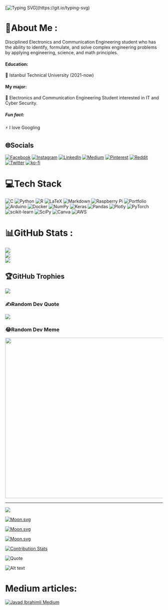 
[![Typing SVG](https://readme-typing-svg.herokuapp.com?color=31F763DF&height=56&lines=Hello%2C+My+name+is+Javad+Ibrahimli.)](https://git.io/typing-svg)


# 💫About Me :
Disciplined Electronics and Communication Engineering student who has the ability to identify, formulate, and solve complex engineering problems by applying engineering, science, and math principles.
#### Education:
🏫 Istanbul Technical University (2021-now)
#### My major:
📖 Electronics and Communication Engineering Student interested in IT and Cyber Security.
##### Fun fact:
⚡ I love Googling 



## 🌐Socials
[![Facebook](https://img.shields.io/badge/Facebook-%231877F2.svg?logo=Facebook&logoColor=white)](https://facebook.com/cavad.ibrahimli.33/) [![Instagram](https://img.shields.io/badge/Instagram-%23E4405F.svg?logo=Instagram&logoColor=white)](https://instagram.com/javad_ibrahiml1) [![LinkedIn](https://img.shields.io/badge/LinkedIn-%230077B5.svg?logo=linkedin&logoColor=white)](https://linkedin.com/in/cavadibrahimli/) [![Medium](https://img.shields.io/badge/Medium-12100E?logo=medium&logoColor=white)](https://medium.com/@@javadibrahimli) [![Pinterest](https://img.shields.io/badge/Pinterest-%23E60023.svg?logo=Pinterest&logoColor=white)](https://pinterest.com/Cavad_ibrahimli) [![Reddit](https://img.shields.io/badge/Reddit-%23FF4500.svg?logo=Reddit&logoColor=white)](https://reddit.com/user/IamJavad_1907) [![Twitter](https://img.shields.io/badge/Twitter-%231DA1F2.svg?logo=Twitter&logoColor=white)](https://twitter.com/cavadibrahimli1) 
[![ko-fi](https://ko-fi.com/img/githubbutton_sm.svg)](https://ko-fi.com/R6R5EO98N)

# 💻Tech Stack
![C](https://img.shields.io/badge/c-%2300599C.svg?style=plastic&logo=c&logoColor=white) ![Python](https://img.shields.io/badge/python-3670A0?style=plastic&logo=python&logoColor=ffdd54) ![R](https://img.shields.io/badge/r-%23276DC3.svg?style=plastic&logo=r&logoColor=white) ![LaTeX](https://img.shields.io/badge/latex-%23008080.svg?style=plastic&logo=latex&logoColor=white) ![Markdown](https://img.shields.io/badge/markdown-%23000000.svg?style=plastic&logo=markdown&logoColor=white) ![Raspberry Pi](https://img.shields.io/badge/-RaspberryPi-C51A4A?style=plastic&logo=Raspberry-Pi) ![Portfolio](https://img.shields.io/badge/Portfolio-%23000000.svg?style=plastic&logo=firefox&logoColor=#FF7139) ![Arduino](https://img.shields.io/badge/-Arduino-00979D?style=plastic&logo=Arduino&logoColor=white) ![Docker](https://img.shields.io/badge/docker-%230db7ed.svg?style=plastic&logo=docker&logoColor=white) ![NumPy](https://img.shields.io/badge/numpy-%23013243.svg?style=plastic&logo=numpy&logoColor=white) ![Keras](https://img.shields.io/badge/Keras-%23D00000.svg?style=plastic&logo=Keras&logoColor=white) ![Pandas](https://img.shields.io/badge/pandas-%23150458.svg?style=plastic&logo=pandas&logoColor=white) ![Plotly](https://img.shields.io/badge/Plotly-%233F4F75.svg?style=plastic&logo=plotly&logoColor=white) ![PyTorch](https://img.shields.io/badge/PyTorch-%23EE4C2C.svg?style=plastic&logo=PyTorch&logoColor=white) ![scikit-learn](https://img.shields.io/badge/scikit--learn-%23F7931E.svg?style=plastic&logo=scikit-learn&logoColor=white) ![SciPy](https://img.shields.io/badge/SciPy-%230C55A5.svg?style=plastic&logo=scipy&logoColor=%white) ![Canva](https://img.shields.io/badge/Canva-%2300C4CC.svg?style=plastic&logo=Canva&logoColor=white) ![AWS](https://img.shields.io/badge/AWS-%23FF9900.svg?style=plastic&logo=amazon-aws&logoColor=white)
# 📊GitHub Stats :
![](https://github-readme-stats.vercel.app/api?username=cavadibrahimli1&theme=vue-dark&hide_border=true&include_all_commits=false&count_private=false)<br/>
![](https://github-readme-streak-stats.herokuapp.com/?user=cavadibrahimli1&theme=vue-dark&hide_border=true)<br/>
![](https://github-readme-stats.vercel.app/api/top-langs/?username=cavadibrahimli1&theme=vue-dark&hide_border=true&include_all_commits=false&count_private=false&layout=compact)





## 🏆GitHub Trophies
![](https://github-profile-trophy.vercel.app/?username=cavadibrahimli1&theme=matrix&no-frame=false&no-bg=false&margin-w=4)

### ✍️Random Dev Quote
![](https://quotes-github-readme.vercel.app/api?type=horizontal&theme=dark)

### 😂Random Dev Meme
<img src="https://random-memer.herokuapp.com/" width="512px"/>

---
[![](https://visitcount.itsvg.in/api?id=cavadibrahimli1&icon=5&color=0)](https://visitcount.itsvg.in)


<!-- real time -->
[![Moon.svg](https://moon-svg.minung.dev/moon.svg?theme=basic)](https://moon-svg.minung.dev)

<!-- specific date -->
[![Moon.svg](https://moon-svg.minung.dev/moon.svg?date=2004-10-30&theme=basic)](https://moon-svg.minung.dev)

[![Moon.svg](https://moon-svg.minung.dev/moon.svg?date=2004-07-31&theme=basic)](https://moon-svg.minung.dev)



[![Contribution Stats](https://github-contribution-stats.vercel.app/api/?username=cavadibrahimli1)](https://github.com/LordDashMe/github-contribution-stats/)





 
 ![Quote](https://github-readme-quotes.herokuapp.com/quote?theme=dark&animation=grow_out_in)

 

![Alt text](https://spotify-recently-played-readme.vercel.app/api?user=31rkqbvlytrpkemsdblkwkk7k6zy)




# Medium articles:
[![Javad Ibrahimli Medium](https://github-readme-medium.vercel.app/?username=javadibrahimli&limit=4&bg=black&text=white)](https://medium.com/@javadibrahimli)






